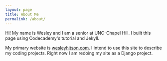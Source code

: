 ```yaml
---
layout: page
title: About Me
permalink: /about/
---
```


Hi! My name is Wesley and I am a senior at UNC-Chapel Hill. I built this page using Codecademy's tutorial and Jekyll.


My primary website is [wesleyhitson.com](wesleyhitson.com). I intend to use this site to describe my coding projects.
Right now I am redoing my site as a Django project.
